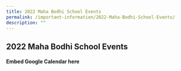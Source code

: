 ```yaml
---
title: 2022 Maha Bodhi School Events
permalink: /important-information/2022-Maha-Bodhi-School-Events/
description: ""
---
```

## 2022 Maha Bodhi School Events

#### Embed Google Calendar here
